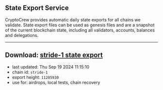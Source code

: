 ## State Export Service
CryptoCrew provides automatic daily state exports for all chains we validate. State export files can be used as genesis files and are a snapshot of the current blockchain state, including all validators, accounts, balances and delegations.

---
**Download: [stride-1 state export](https://dl-eu2.ccvalidators.com/SERVICE/stride/stride-1_export_11205930.json)**
---

- last updated: Thu Sep 19 2024 11:15:10
- chain id: `stride-1`
- export height: `11205930`
- use for: airdrops, local tests, chain recovery
